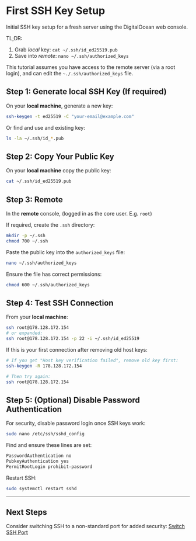 # First SSH Key Setup

Initial SSH key setup for a fresh server using the DigitalOcean web console.

TL;DR:

1. Grab _local_ key: `cat ~/.ssh/id_ed25519.pub`
2. Save into _remote_: `nano ~/.ssh/authorized_keys`

This tutorial assumes you have access to the remote server (via a root login), and can edit the `~./.ssh/authorized_keys` file.

## Step 1: Generate local SSH Key (If required)

On your **local machine**, generate a new key:

```bash
ssh-keygen -t ed25519 -C "your-email@example.com"
```

Or find and use and existing key:

```bash
ls -la ~/.ssh/id_*.pub
```

## Step 2: Copy Your Public Key

On your **local machine** copy the public key:

```bash
cat ~/.ssh/id_ed25519.pub
```

## Step 3: Remote

In the **remote** console, (logged in as the core user. E.g. `root`)

If required, create the `.ssh` directory:

```bash
mkdir -p ~/.ssh
chmod 700 ~/.ssh
```

Paste the public key into the `authorized_keys` file:

```bash
nano ~/.ssh/authorized_keys
```

Ensure the file has correct permissions:

```bash
chmod 600 ~/.ssh/authorized_keys
```

## Step 4: Test SSH Connection

From your **local machine**:

```bash
ssh root@178.128.172.154 
# or expanded:
ssh root@178.128.172.154 -p 22 -i ~/.ssh/id_ed25519 
```

If this is your first connection after removing old host keys:

```bash
# If you get "Host key verification failed", remove old key first:
ssh-keygen -R 178.128.172.154

# Then try again:
ssh root@178.128.172.154
```

## Step 5: (Optional) Disable Password Authentication

For security, disable password login once SSH keys work:

```bash
sudo nano /etc/ssh/sshd_config
```

Find and ensure these lines are set:

```bash
PasswordAuthentication no
PubkeyAuthentication yes
PermitRootLogin prohibit-password
```

Restart SSH:

```bash
sudo systemctl restart sshd
```

---

## Next Steps

Consider switching SSH to a non-standard port for added security:  [Switch SSH Port](switch-ssh-port.md)

